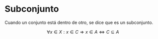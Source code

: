 # Subconjunto

Cuando un conjunto está dentro de otro, se dice que es un subconjunto.

$$
\forall x \in X: x \in C \Rightarrow x \in A
\Leftrightarrow
C \subseteq A
$$
